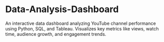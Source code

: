 # Data-Analysis-Dashboard
An interactive data dashboard analyzing YouTube channel performance using Python, SQL, and Tableau. Visualizes key metrics like views, watch time, audience growth, and engagement trends.

